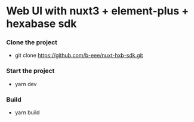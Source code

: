 # Web UI with nuxt3 + element-plus + hexabase sdk 

### Clone the project
- git clone https://github.com/b-eee/nuxt-hxb-sdk.git

### Start the project
- yarn dev

### Build
- yarn build